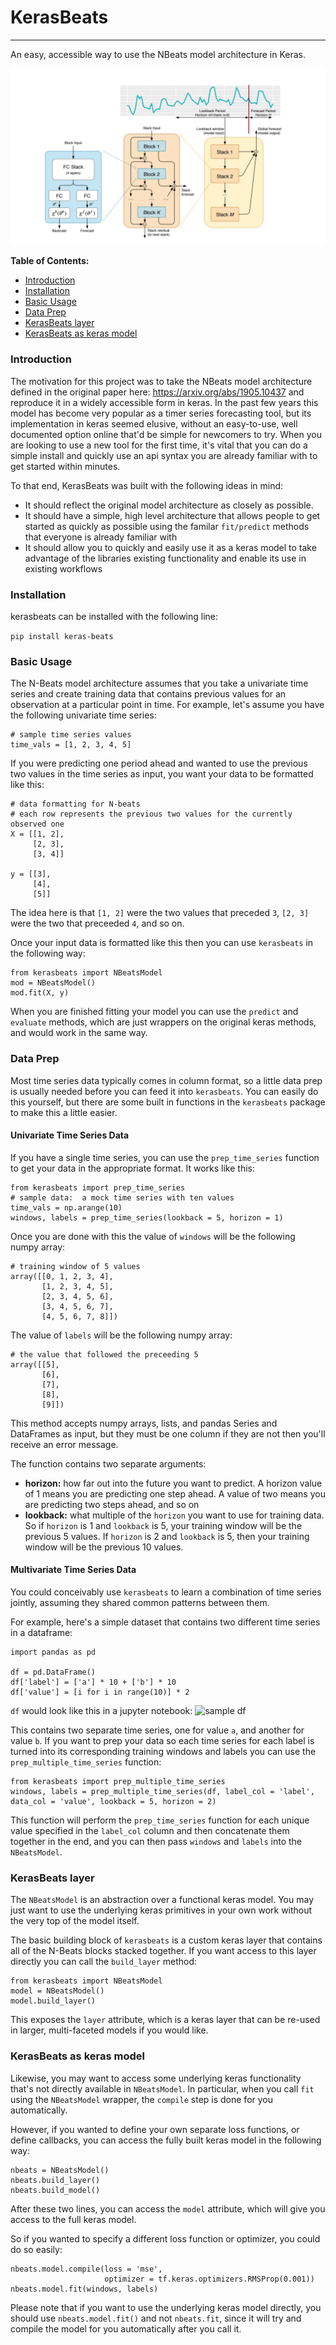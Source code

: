 # KerasBeats
----
An easy, accessible way to use the NBeats model architecture in Keras.

![kerasbeats](common/images/nbeats.PNG "N-Beats Model Architecture")

 **Table of Contents:**
   - [Introduction](#Introduction)
   - [Installation](#Installation)
   - [Basic Usage](#Basic-Usage)
   - [Data Prep](#Data-Prep)
   - [KerasBeats layer](#KerasBeats-layer)
   - [KerasBeats as keras model](#KerasBeats-as-keras-model)

### Introduction
The motivation for this project was to take the NBeats model architecture defined in the original paper here:  https://arxiv.org/abs/1905.10437 and reproduce it in a widely accessible form in keras.  In the past few years this model has become very popular as a timer series forecasting tool, but its implementation in keras seemed elusive, without an easy-to-use, well documented option online that'd be simple for newcomers to try. When you are looking to use a new tool for the first time, it's vital that you can do a simple install and quickly use an api syntax you are already familiar with to get started within minutes.  

To that end, KerasBeats was built with the following ideas in mind:
 - It should reflect the original model architecture as closely as possible.
 - It should have a simple, high level architecture that allows people to get started as quickly as possible using the familar `fit/predict` methods that everyone is already familiar with
 - It should allow you to quickly and easily use it as a keras model to take advantage of the libraries existing functionality and enable its use in existing workflows
 
### Installation
kerasbeats can be installed with the following line: 

```pip install keras-beats```

### Basic Usage

The N-Beats model architecture assumes that you take a univariate time series and create training data that contains previous values for an observation at a particular point in time.  For example, let's assume you have the following univariate time series:

```
# sample time series values
time_vals = [1, 2, 3, 4, 5]
```

If you were predicting one period ahead and wanted to use the previous two values in the time series as input, you want your data to be formatted like this:

```
# data formatting for N-beats
# each row represents the previous two values for the currently observed one
X = [[1, 2],
     [2, 3],
     [3, 4]]
     
y = [[3], 
     [4], 
     [5]]
```

The idea here is that `[1, 2]` were the two values that preceded `3`, `[2, 3]` were the two that preceeded `4`, and so on.  

Once your input data is formatted like this then you can use `kerasbeats` in the following way:

```
from kerasbeats import NBeatsModel
mod = NBeatsModel()
mod.fit(X, y)
```

When you are finished fitting your model you can use the `predict` and `evaluate` methods, which are just wrappers on the original keras methods, and would work in the same way.

### Data Prep
Most time series data typically comes in column format, so a little data prep is usually needed before you can feed it into `kerasbeats`. You can easily do this yourself, but there are some built in functions in the `kerasbeats` package to make this a little easier.  

#### Univariate Time Series Data
If you have a single time series, you can use the `prep_time_series` function to get your data in the appropriate format.  It works like this:

```
from kerasbeats import prep_time_series
# sample data:  a mock time series with ten values
time_vals = np.arange(10)
windows, labels = prep_time_series(lookback = 5, horizon = 1)
```

Once you are done with this the value of `windows` will be the following numpy array:

```
# training window of 5 values
array([[0, 1, 2, 3, 4],
       [1, 2, 3, 4, 5],
       [2, 3, 4, 5, 6],
       [3, 4, 5, 6, 7],
       [4, 5, 6, 7, 8]])
 ```
       
The value of `labels` will be the following numpy array:

```
# the value that followed the preceeding 5
array([[5],
       [6],
       [7],
       [8],
       [9]])
 ```
 This method accepts numpy arrays, lists, and pandas Series and DataFrames as input, but they must be one column if they are not then you'll receive an error message.
 
 The function contains two separate arguments:
 
  - **horizon:** how far out into the future you want to predict.  A horizon value of 1 means you are predicting one step ahead. A value of two means you are predicting two steps ahead, and so on
  - **lookback:** what multiple of the `horizon` you want to use for training data.  So if `horizon` is 1 and `lookback` is 5, your training window will be the previous 5 values.  If `horizon` is 2 and `lookback` is 5, then your training window will be the previous 10 values.
 
 #### Multivariate Time Series Data
 
 You could conceivably use `kerasbeats` to learn a combination of time series jointly, assuming they shared common patterns between them.  
 
 For example, here's a simple dataset that contains two different time series in a dataframe:
 
 ```
 import pandas as pd
 
 df = pd.DataFrame()
 df['label'] = ['a'] * 10 + ['b'] * 10
 df['value'] = [i for i in range(10)] * 2
 ```
 
 `df` would look like this in a jupyter notebook:
 ![sample df](common/images/sample_df.PNG "sample dataframe")
 
 This contains two separate time series, one for value `a`, and another for value `b`.  If you want to prep your data so each time series for each label is turned into its corresponding training windows and labels you can use the `prep_multiple_time_series` function:
 
 ```
 from kerasbeats import prep_multiple_time_series
 windows, labels = prep_multiple_time_series(df, label_col = 'label', data_col = 'value', lookback = 5, horizon = 2)
 ```
 This function will perform the `prep_time_series` function for each unique value specified in the `label_col` column and then concatenate them together in the end, and you can then pass `windows` and `labels` into the `NBeatsModel`.
     
### KerasBeats layer
The `NBeatsModel` is an abstraction over a functional keras model.  You may just want to use the underlying keras primitives in your own work without the very top of the model itself.  

The basic building block of `kerasbeats` is a custom keras layer that contains all of the N-Beats blocks stacked together.  If you want access to this layer directly you can call the `build_layer` method:

```
from kerasbeats import NBeatsModel
model = NBeatsModel()
model.build_layer()
```
This exposes the `layer` attribute, which is a keras layer that can be re-used in larger, multi-faceted models if you would like.

### KerasBeats as keras model
Likewise, you may want to access some underlying keras functionality that's not directly available in `NBeatsModel`.  In particular, when you call `fit` using the `NBeatsModel` wrapper, the `compile` step is done for you automatically.  

However, if you wanted to define your own separate loss functions, or define callbacks, you can access the fully built keras model in the following way:

```
nbeats = NBeatsModel()
nbeats.build_layer()
nbeats.build_model()
```
After these two lines, you can access the `model` attribute, which will give you access to the full keras model.

So if you wanted to specify a different loss function or optimizer, you could do so easily:

```
nbeats.model.compile(loss = 'mse',
                     optimizer = tf.keras.optimizers.RMSProp(0.001))
nbeats.model.fit(windows, labels)
```
Please note that if you want to use the underlying keras model directly, you should use `nbeats.model.fit()` and not `nbeats.fit`, since it will try and compile the model for you automatically after you call it.

